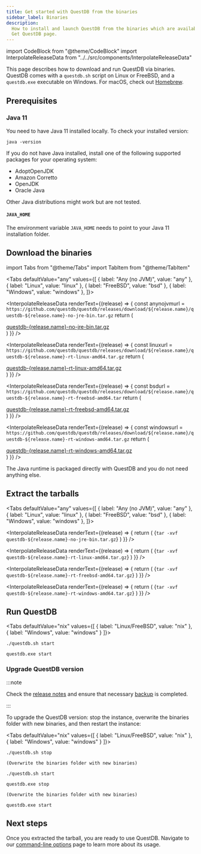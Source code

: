 ```yaml
---
title: Get started with QuestDB from the binaries
sidebar_label: Binaries
description:
  How to install and launch QuestDB from the binaries which are available on the
  Get QuestDB page.
---
```


import CodeBlock from "@theme/CodeBlock"
import InterpolateReleaseData from "../../src/components/InterpolateReleaseData"

This page describes how to download and run QuestDB via binaries. QuestDB comes with a `questdb.sh` script on Linux or FreeBSD, and a `questdb.exe` executable on Windows. For macOS, check out [Homebrew](/docs/get-started/homebrew).

## Prerequisites

### Java 11

You need to have Java 11 installed locally. To check your installed version:

```shell
java -version
```

If you do not have Java installed, install one of the following supported packages for your operating system:

- AdoptOpenJDK
- Amazon Corretto
- OpenJDK
- Oracle Java

Other Java distributions might work but are not tested.

#### `JAVA_HOME`

The environment variable `JAVA_HOME` needs to point to your Java 11 installation
folder.

## Download the binaries

<!-- prettier-ignore-start -->

import Tabs from "@theme/Tabs"
import TabItem from "@theme/TabItem"

<Tabs defaultValue="any" values={[
  { label: "Any (no JVM)", value: "any" },
  { label: "Linux", value: "linux" },
  { label: "FreeBSD", value: "bsd" },
  { label: "Windows", value: "windows" },
]}>

<!-- prettier-ignore-end -->

<TabItem value="any">


<InterpolateReleaseData
  renderText={(release) => {
    const anynojvmurl = `https://github.com/questdb/questdb/releases/download/${release.name}/questdb-${release.name}-no-jre-bin.tar.gz`
    return (
      <div><a href={anynojvmurl} rel="noopener noreferrer" target="_blank">questdb-{release.name}-no-jre-bin.tar.gz</a></div>
    )
  }}
/>

</TabItem>


<TabItem value="linux">


<InterpolateReleaseData
  renderText={(release) => {
    const linuxurl = `https://github.com/questdb/questdb/releases/download/${release.name}/questdb-${release.name}-rt-linux-amd64.tar.gz`
    return (
      <div><a href={linuxurl} rel="noopener noreferrer" target="_blank">questdb-{release.name}-rt-linux-amd64.tar.gz</a></div>
    )
  }}
/>

</TabItem>


<TabItem value="bsd">


<InterpolateReleaseData
  renderText={(release) => {
    const bsdurl = `https://github.com/questdb/questdb/releases/download/${release.name}/questdb-${release.name}-rt-freebsd-amd64.tar`
    return (
      <div><a href={bsdurl} rel="noopener noreferrer" target="_blank">questdb-{release.name}-rt-freebsd-amd64.tar.gz</a></div>
    )
  }}
/>

</TabItem>


<TabItem value="windows">


<InterpolateReleaseData
  renderText={(release) => {
    const windowsurl = `https://github.com/questdb/questdb/releases/download/${release.name}/questdb-${release.name}-rt-windows-amd64.tar.gz`
    return (
      <div><a href={windowsurl} rel="noopener noreferrer" target="_blank">questdb-{release.name}-rt-windows-amd64.tar.gz</a></div>
    )
  }}
/>

</TabItem>


</Tabs>

The Java runtime is packaged directly with QuestDB and you do not need anything else.

## Extract the tarballs

<!-- prettier-ignore-start -->

<Tabs defaultValue="any" values={[
  { label: "Any (no JVM)", value: "any" },
  { label: "Linux", value: "linux" },
  { label: "FreeBSD", value: "bsd" },
  { label: "Windows", value: "windows" },
]}>

<!-- prettier-ignore-end -->

<TabItem value="any">


<InterpolateReleaseData
  renderText={(release) => {
    return (
      <CodeBlock className="language-shell">
        {`tar -xvf questdb-${release.name}-no-jre-bin.tar.gz`}
      </CodeBlock>
    )
  }}
/>

</TabItem>


<TabItem value="linux">


<InterpolateReleaseData
  renderText={(release) => {
    return (
      <CodeBlock className="language-shell">
        {`tar -xvf questdb-${release.name}-rt-linux-amd64.tar.gz`}
      </CodeBlock>
    )
  }}
/>

</TabItem>


<TabItem value="bsd">


<InterpolateReleaseData
  renderText={(release) => {
    return (
      <CodeBlock className="language-shell">
        {`tar -xvf questdb-${release.name}-rt-freebsd-amd64.tar.gz`}
      </CodeBlock>
    )
  }}
/>

</TabItem>


<TabItem value="windows">


<InterpolateReleaseData
  renderText={(release) => {
    return (
      <CodeBlock className="language-shell">
        {`tar -xvf questdb-${release.name}-rt-windows-amd64.tar.gz`}
      </CodeBlock>
    )
  }}
/>

</TabItem>


</Tabs>

## Run QuestDB

<!-- prettier-ignore-start -->

<Tabs defaultValue="nix"
values={[
  { label: "Linux/FreeBSD", value: "nix" },
  { label: "Windows", value: "windows" }
]}>

<!-- prettier-ignore-end -->

<TabItem value="nix">


```shell
./questdb.sh start
```

</TabItem>


<TabItem value="windows">


```shell
questdb.exe start
```

</TabItem>


</Tabs>

### Upgrade QuestDB version

:::note

Check the [release notes](https://github.com/questdb/questdb/releases) and ensure
that necessary [backup](/docs/operations/backup/) is completed.

:::

To upgrade the QuestDB version: stop the instance, overwrite the binaries folder with new binaries, and then restart the instance:

<!-- prettier-ignore-start -->

<Tabs defaultValue="nix"
values={[
  { label: "Linux/FreeBSD", value: "nix" },
  { label: "Windows", value: "windows" }
]}>

<!-- prettier-ignore-end -->

<TabItem value="nix">


```shell
./questdb.sh stop

(Overwrite the binaries folder with new binaries)

./questdb.sh start
```

</TabItem>


<TabItem value="windows">


```shell
questdb.exe stop

(Overwrite the binaries folder with new binaries)

questdb.exe start
```

</TabItem>


</Tabs>


## Next steps

Once you extracted the tarball, you are ready to use QuestDB. Navigate to our
[command-line options](/docs/reference/command-line-options) page to learn more
about its usage.
